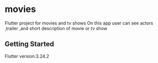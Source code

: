# movies

Flutter project for movies and tv shows
On this app user can see actors ,trailer ,and short description of movie or tv show
## Getting Started
Flutter version:3.24.2
